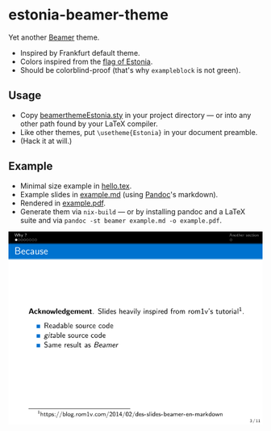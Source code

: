 # estonia-beamer-theme

Yet another [Beamer](https://en.wikipedia.org/wiki/Beamer_(LaTeX)) theme.

- Inspired by Frankfurt default theme.
- Colors inspired from the [flag of Estonia](https://en.wikipedia.org/wiki/Flag_of_Estonia).
- Should be colorblind-proof (that's why `exampleblock` is not green).


## Usage

- Copy [beamerthemeEstonia.sty](./beamerthemeEstonia.sty) in your project directory — or into any other path found by your LaTeX compiler.
- Like other themes, put `\usetheme{Estonia}` in your document preamble.
- (Hack it at will.)

## Example

- Minimal size example in [hello.tex](./hello.tex).
- Example slides in [example.md](./example.md) (using [Pandoc](https://en.wikipedia.org/wiki/Pandoc)'s markdown).
- Rendered in [example.pdf](./example.pdf).
- Generate them via `nix-build` — or by installing pandoc and a LaTeX suite and via `pandoc -st beamer example.md -o example.pdf`.

![Example screenshot](example.png "Example screenshot")
